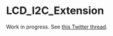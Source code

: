 # LCD_I2C_Extension

Work in progress. See [this Twitter thread](https://twitter.com/Kongduino/status/1530216931357499392).
